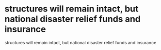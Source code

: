 # structures will remain intact, but national disaster relief funds and insurance

structures will remain intact, but national disaster relief funds and insurance